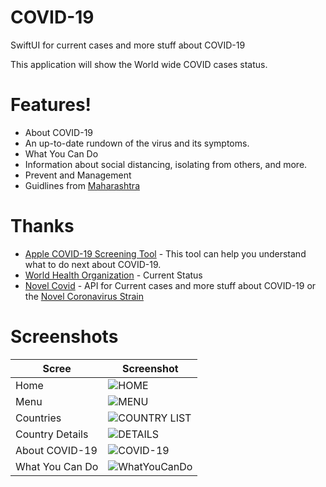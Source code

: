 # COVID-19
SwiftUI for current cases and more stuff about COVID-19

This application will show the World wide COVID cases status.

# Features!
 - About COVID-19
  - An up-to-date rundown of the virus and its symptoms.
 - What You Can Do
  - Information about social distancing, isolating from others, and more.
 - Prevent and Management
  - Guidlines from [Maharashtra](https://www.mohfw.gov)
  
# Thanks 

* [Apple COVID-19 Screening Tool](https://www.apple.com/covid19/) - This tool can help you understand what to do next about COVID-19.
* [World Health Organization](https://www.who.int) - Current Status
* [Novel Covid](https://github.com/novelcovid/api) - API for Current cases and more stuff about COVID-19 or the [Novel Coronavirus Strain](https://corona.lmao.ninja/)

# Screenshots
| Scree  | Screenshot |
| --- | --- |
| Home | ![HOME](https://github.com/santoshbotre/COVID-19/blob/master/screenshots/Home.png) |
| Menu | ![MENU](https://github.com/santoshbotre/COVID-19/blob/master/screenshots/Menu.png) |
| Countries | ![COUNTRY LIST](https://github.com/santoshbotre/COVID-19/blob/master/screenshots/CountryWiseStatus.png) |
| Country Details | ![DETAILS](https://github.com/santoshbotre/COVID-19/blob/master/screenshots/CountryDetails.png) |
| About COVID-19 | ![COVID-19](https://github.com/santoshbotre/COVID-19/blob/master/screenshots/AboutCovid-19.png) |
| What You Can Do | ![WhatYouCanDo](https://github.com/santoshbotre/COVID-19/blob/master/screenshots/WhatYouCanDo.png) |

